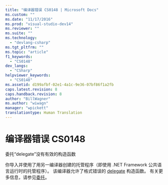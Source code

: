 ```yaml
---
title: "编译器错误 CS0148 | Microsoft Docs"
ms.custom: ""
ms.date: "11/17/2016"
ms.prod: "visual-studio-dev14"
ms.reviewer: ""
ms.suite: ""
ms.technology: 
  - "devlang-csharp"
ms.tgt_pltfrm: ""
ms.topic: "article"
f1_keywords: 
  - "CS0148"
dev_langs: 
  - "CSharp"
helpviewer_keywords: 
  - "CS0148"
ms.assetid: d199afbf-02e1-4a1c-9e36-07bf86f1a2fb
caps.latest.revision: 8
caps.handback.revision: 8
author: "BillWagner"
ms.author: "wiwagn"
manager: "wpickett"
translationtype: Human Translation
---
```

# 编译器错误 CS0148
委托“delegate”没有有效的构造函数  
  
 你导入并使用了用另一编译器创建的托管程序（即使用 .NET Framework 公共语言运行时的托管程序）。 该编译器允许了格式错误的 [delegate](../../csharp/language-reference/keywords/delegate.md) 构造函数。 有关更多信息，请参见[委托](../../csharp/programming-guide/delegates/index.md)。
